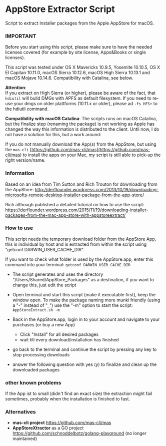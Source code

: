 # AppStore Extractor Script
Script to extract Installer packages from the Apple AppStore for macOS. 

### IMPORTANT
Before you start using this script, please make sure to have the needed licenses covered (for example by site license, Apps&Books or single licenses).

This script was tested under OS X Mavericks 10.9.5, Yosemite 10.10.5, OS X El Capitan 10.11.0, macOS Sierra 10.12.6, macOS High Sierra 10.13.1 and macOS Mojave 10.14.6. Compatibility with Catalina, see below.

__Attention__:  
If you extract on High Sierra (or higher), please be aware of the fact, that `hdiutil` will build DMGs with APFS as default filesystem. If you need to re-use your dmgs on older plattforms (10.11.x or older), please ad `-fs HFS+` to the hdiutil command.

__Compatibility with macOS Catalina__:
The scripts runs on macOS Catalina, but the finalize step (renaming the package) is not working as Apple has changed the way this information is distributed to the client. Until now, I do not have a solution for this, but a work around:

If you do not manually download the App(s) from the AppStore, but using the `mas-cli` [https://github.com/mas-cli/mas](https://github.com/mas-cli/mas) to install the apps on your Mac, my script is still able to pick-up the right version/name.


### Information
Based on an idea from Tim Sutton and Rich Trouton for downloading from the AppStore:
http://derflounder.wordpress.com/2013/10/19/downloading-microsofts-remote-desktop-installer-package-from-the-app-store/

Rich although published a detailed tutorial on how to use the script:
https://derflounder.wordpress.com/2015/11/19/downloading-installer-packages-from-the-mac-app-store-with-appstoreextract/


### How to use
This script needs the temporary download folder from the AppStore App, this is individual by host and is extracted from within the script using "getconf DARWIN_USER_CACHE_DIR".

If you want to check what folder is used by the AppStore.app, enter this command into your terminal:
`getconf DARWIN_USER_CACHE_DIR`

- The script generates and uses the directory "/Users/Shared/AppStore_Packages" as a destination, if you want to change this, just edit the script

- Open terminal and start this script (make it executable first), keep the window open. To make the package naming more munki friendly (using a "-" instead of "_") use the "-m" option to start the script: `AppStoreExtract.sh -m`

- Back in the AppStore.app, login in to your account and navigate to your purchases (or buy a new App)
  - Click "Install" for all desired packages
  - wait till every download/installation has finished

- go back to the terminal and continue the script by pressing any key to stop processing downloads

- answer the following question with yes (y) to finalize and clean up the downloaded packages

### other known problems
If the App ist to small (didn't find an exact size) the extraction might fail sometimes, probably when the installation is finished to fast.


### Alternatives
 -  __mas-cli project__ https://github.com/mas-cli/mas
 -  __AppStoreXtractor__ as a GO project https://github.com/schnoddelbotz/golang-playground (no longer maintained)

